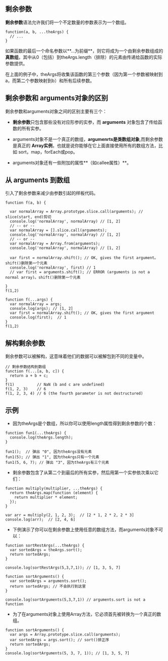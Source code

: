 ## 剩余参数

**剩余参数**语法允许我们将一个不定数量的参数表示为一个数组。

```
function(a, b, ...theArgs) {
  // ...
}
```

如果函数的最后一个命名参数以**...为前缀**，则它将成为一个由剩余参数组成的**真数组**，其中从0（包括）到theArgs.length（排除）的元素由传递给函数的实际参数提供。

在上面的例子中，theArgs将收集该函数的第三个参数（因为第一个参数被映射到a，而第二个参数映射到b）和所有后续参数。

## 剩余参数和 arguments对象的区别

剩余参数和arguments对象之间的区别主要有三个：

* **剩余参数**只包含那些没有对应形参的实参，而 **arguments** 对象包含了传给函数的所有实参。

* arguments对象不是一个真正的数组，**argumenrts是类数组对象**,而剩余参数是真正的 **Array实例**，也就是说你能够在它上面直接使用所有的数组方法，比如 sort，map，forEach或pop。

* arguments对象还有一些附加的属性**（如callee属性）**。

## 从 arguments 到数组

引入了剩余参数来减少由参数引起的样板代码。

```
function f(a, b) {

  var normalArray = Array.prototype.slice.call(arguments); // slice(start, end)剪切
  console.log('normalArray', normalArray) // [1, 2]
  // -- or --
  var normalArray = [].slice.call(arguments);
  console.log('normalArray', normalArray) // [1, 2]
  // -- or --
  var normalArray = Array.from(arguments);
  console.log('normalArray', normalArray) // [1, 2]

  var first = normalArray.shift(); // OK, gives the first argument。shift()删除第一个元素
  console.log('normalArray', first) // 1
  // var first = arguments.shift(); // ERROR (arguments is not a normal array)。shift()删除第一个元素

}
f(1,2)

```

```
function f(...args) {
  var normalArray = args;
  console.log(args); // [1, 2]
  var first = normalArray.shift(); // OK, gives the first argument
  console.log(first);  // 1
}
f(1,2)
```

## 解构剩余参数

剩余参数可以被解构，这意味着他们的数据可以被解包到不同的变量中。

```
// 剩余参数结构到数组
function f(...[a, b, c]) {
  return a + b + c;
}
f(1)          // NaN (b and c are undefined)
f(1, 2, 3)    // 6
f(1, 2, 3, 4) // 6 (the fourth parameter is not destructured)
```


## 示例


* 因为theArgs是个数组，所以你可以使用length属性得到剩余参数的个数：

```
function fun1(...theArgs) {
  console.log(theArgs.length);
}

fun1();  // 弹出 "0", 因为theArgs没有元素
fun1(5); // 弹出 "1", 因为theArgs只有一个元素
fun1(5, 6, 7); // 弹出 "3", 因为theArgs有三个元素
```

* 剩余参数包含了从第二个到最后的所有实参，然后用第一个实参依次乘以它们：

```
function multiply(multiplier, ...theArgs) {
  return theArgs.map(function (element) {
    return multiplier * element;
  });
}

var arr = multiply(2, 1, 2, 3);  // [2 * 1, 2 * 2, 2 * 3]
console.log(arr);  // [2, 4, 6]
```

* 下例演示了你可以在剩余参数上使用任意的数组方法，而arguments对象不可以：

```
function sortRestArgs(...theArgs) {
  var sortedArgs = theArgs.sort();
  return sortedArgs;
}
 
console.log(sortRestArgs(5,3,7,1)); // [1, 3, 5, 7]
```

```
function sortArguments() {
  var sortedArgs = arguments.sort();
  return sortedArgs; // 不会执行到这里
}
 
console.log(sortArguments(5,3,7,1)) // arguments.sort is not a function
```

* 为了在arguments对象上使用Array方法，它必须首先被转换为一个真正的数组。

```
function sortArguments() {
  var args = Array.prototype.slice.call(arguments);
  var sortedArgs = args.sort(); // sort()排正序
  return sortedArgs;
}
console.log(sortArguments(5, 3, 7, 1)); // [1, 3, 5, 7]
```
